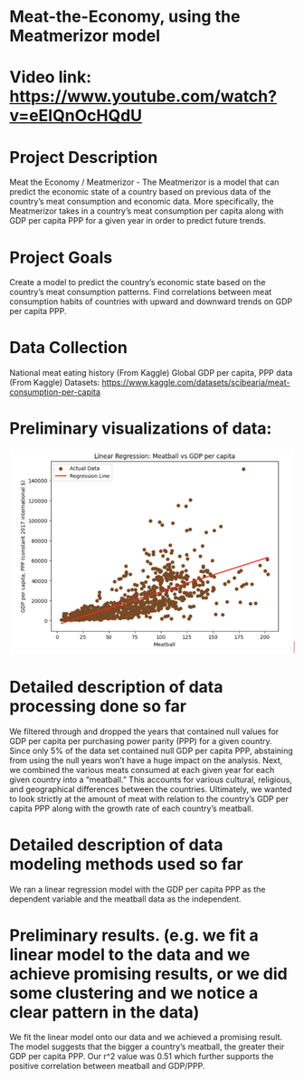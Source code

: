 # Meat-the-Economy, using the Meatmerizor model

# Video link: https://www.youtube.com/watch?v=eEIQnOcHQdU

# Project Description
Meat the Economy / Meatmerizor -  The Meatmerizor is a model that can predict the economic state of a country based on previous data of the country’s meat consumption and economic data. 
More specifically, the Meatmerizor takes in a country’s meat consumption per capita along with GDP per capita PPP for a given year in order to predict future trends. 

# Project Goals
Create a model to predict the country’s economic state based on the country’s meat consumption patterns.
Find correlations between meat consumption habits of countries with upward and downward trends on GDP per capita PPP.

# Data Collection
National meat eating history (From Kaggle)
Global GDP per capita, PPP data (From Kaggle)
Datasets: 
https://www.kaggle.com/datasets/scibearia/meat-consumption-per-capita

# Preliminary visualizations of data:
![Linear Regression Graph](LinearRegressionGraph)

# Detailed description of data processing done so far
We filtered through and dropped the years that contained null values for GDP per capita per purchasing power parity (PPP) for a given country. Since only 5% of the data set contained null GDP per capita PPP, abstaining from
using the null years won’t have a huge impact on the analysis. Next, we combined the various meats consumed at each given year for each given country into a “meatball.” This accounts for various cultural, religious, and 
geographical differences between the countries. Ultimately, we wanted to look strictly at the amount of meat with relation to the country’s GDP per capita PPP along with the growth rate of each country’s meatball.

# Detailed description of data modeling methods used so far
We ran a linear regression model with the GDP per capita PPP as the dependent variable and the meatball data as the independent. 

# Preliminary results. (e.g. we fit a linear model to the data and we achieve promising results, or we did some clustering and we notice a clear pattern in the data)
We fit the linear model onto our data and we achieved a promising result. The model suggests that the bigger a country’s meatball, the greater their GDP per capita PPP.  Our r^2 value was 0.51 which further supports the
positive correlation between meatball and GDP/PPP.
